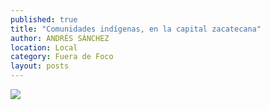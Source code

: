 ```yaml
---
published: true
title: "Comunidades indígenas, en la capital zacatecana"
author: ANDRÉS SÁNCHEZ
location: Local
category: Fuera de Foco
layout: posts
---
```


![](http://i.imgur.com/jeIV2plm.jpg)
